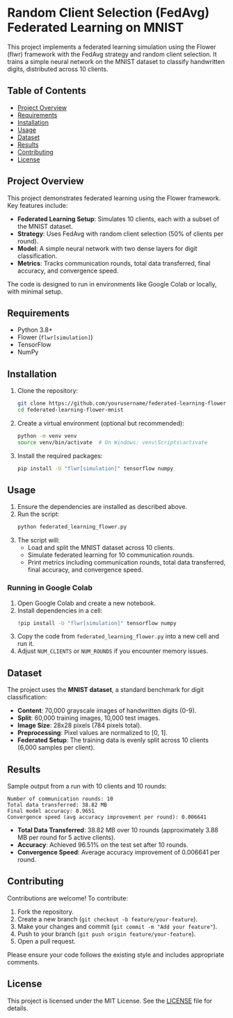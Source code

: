 # Random Client Selection (FedAvg) Federated Learning on MNIST

This project implements a federated learning simulation using the Flower (flwr) framework with the FedAvg strategy and random client selection. It trains a simple neural network on the MNIST dataset to classify handwritten digits, distributed across 10 clients.

## Table of Contents
- [Project Overview](#project-overview)
- [Requirements](#requirements)
- [Installation](#installation)
- [Usage](#usage)
- [Dataset](#dataset)
- [Results](#results)
- [Contributing](#contributing)
- [License](#license)

## Project Overview
This project demonstrates federated learning using the Flower framework. Key features include:
- **Federated Learning Setup**: Simulates 10 clients, each with a subset of the MNIST dataset.
- **Strategy**: Uses FedAvg with random client selection (50% of clients per round).
- **Model**: A simple neural network with two dense layers for digit classification.
- **Metrics**: Tracks communication rounds, total data transferred, final accuracy, and convergence speed.

The code is designed to run in environments like Google Colab or locally, with minimal setup.

## Requirements
- Python 3.8+
- Flower (`flwr[simulation]`)
- TensorFlow
- NumPy

## Installation
1. Clone the repository:
   ```bash
   git clone https://github.com/yourusername/federated-learning-flower-mnist.git
   cd federated-learning-flower-mnist
   ```
2. Create a virtual environment (optional but recommended):
   ```bash
   python -m venv venv
   source venv/bin/activate  # On Windows: venv\Scripts\activate
   ```
3. Install the required packages:
   ```bash
   pip install -U "flwr[simulation]" tensorflow numpy
   ```

## Usage
1. Ensure the dependencies are installed as described above.
2. Run the script:
   ```bash
   python federated_learning_flower.py
   ```
3. The script will:
   - Load and split the MNIST dataset across 10 clients.
   - Simulate federated learning for 10 communication rounds.
   - Print metrics including communication rounds, total data transferred, final accuracy, and convergence speed.

### Running in Google Colab
1. Open Google Colab and create a new notebook.
2. Install dependencies in a cell:
   ```bash
   !pip install -U "flwr[simulation]" tensorflow numpy
   ```
3. Copy the code from `federated_learning_flower.py` into a new cell and run it.
4. Adjust `NUM_CLIENTS` or `NUM_ROUNDS` if you encounter memory issues.

## Dataset
The project uses the **MNIST dataset**, a standard benchmark for digit classification:
- **Content**: 70,000 grayscale images of handwritten digits (0-9).
- **Split**: 60,000 training images, 10,000 test images.
- **Image Size**: 28x28 pixels (784 pixels total).
- **Preprocessing**: Pixel values are normalized to [0, 1].
- **Federated Setup**: The training data is evenly split across 10 clients (6,000 samples per client).

## Results
Sample output from a run with 10 clients and 10 rounds:
```
Number of communication rounds: 10
Total data transferred: 38.82 MB
Final model accuracy: 0.9651
Convergence speed (avg accuracy improvement per round): 0.006641
```
- **Total Data Transferred**: 38.82 MB over 10 rounds (approximately 3.88 MB per round for 5 active clients).
- **Accuracy**: Achieved 96.51% on the test set after 10 rounds.
- **Convergence Speed**: Average accuracy improvement of 0.006641 per round.

## Contributing
Contributions are welcome! To contribute:
1. Fork the repository.
2. Create a new branch (`git checkout -b feature/your-feature`).
3. Make your changes and commit (`git commit -m "Add your feature"`).
4. Push to your branch (`git push origin feature/your-feature`).
5. Open a pull request.

Please ensure your code follows the existing style and includes appropriate comments.

## License
This project is licensed under the MIT License. See the [LICENSE](LICENSE) file for details.